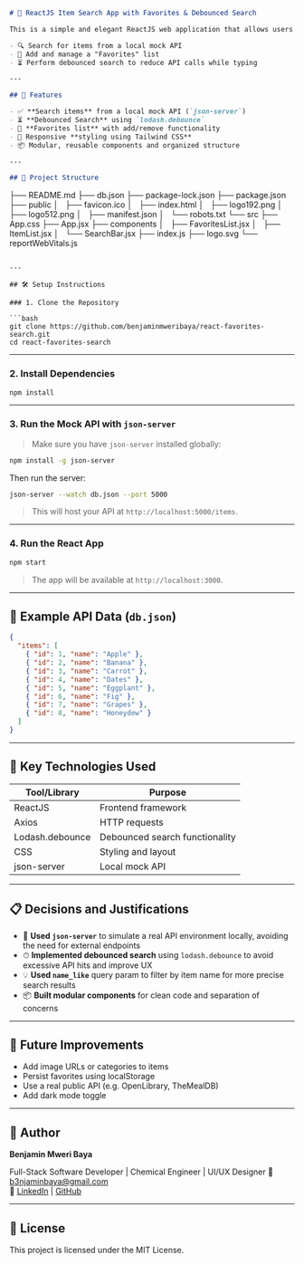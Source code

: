 ```markdown
# 🍎 ReactJS Item Search App with Favorites & Debounced Search

This is a simple and elegant ReactJS web application that allows users to:

- 🔍 Search for items from a local mock API
- 🌟 Add and manage a "Favorites" list
- ⏳ Perform debounced search to reduce API calls while typing

---

## 🚀 Features

- ✅ **Search items** from a local mock API (`json-server`)
- ⏳ **Debounced Search** using `lodash.debounce`
- 🌟 **Favorites list** with add/remove functionality
- 💅 Responsive **styling using Tailwind CSS**
- 📦 Modular, reusable components and organized structure

---

## 📁 Project Structure

```
├── README.md
├── db.json
├── package-lock.json
├── package.json
├── public
│   ├── favicon.ico
│   ├── index.html
│   ├── logo192.png
│   ├── logo512.png
│   ├── manifest.json
│   └── robots.txt
└── src
    ├── App.css
    ├── App.jsx
    ├── components
    │   ├── FavoritesList.jsx
    │   ├── ItemList.jsx
    │   └── SearchBar.jsx
    ├── index.js
    ├── logo.svg
    └── reportWebVitals.js

```

---

## 🛠️ Setup Instructions

### 1. Clone the Repository

```bash
git clone https://github.com/benjaminmweribaya/react-favorites-search.git
cd react-favorites-search
```

---

### 2. Install Dependencies

```bash
npm install
```

---

### 3. Run the Mock API with `json-server`

> Make sure you have `json-server` installed globally:

```bash
npm install -g json-server
```

Then run the server:

```bash
json-server --watch db.json --port 5000
```

> This will host your API at `http://localhost:5000/items`.

---

### 4. Run the React App

```bash
npm start
```

> The app will be available at `http://localhost:3000`.

---

## 🧪 Example API Data (`db.json`)

```json
{
  "items": [
    { "id": 1, "name": "Apple" },
    { "id": 2, "name": "Banana" },
    { "id": 3, "name": "Carrot" },
    { "id": 4, "name": "Dates" },
    { "id": 5, "name": "Eggplant" },
    { "id": 6, "name": "Fig" },
    { "id": 7, "name": "Grapes" },
    { "id": 8, "name": "Honeydew" }
  ]
}
```

---

## 🧠 Key Technologies Used

| Tool/Library       | Purpose                            |
|--------------------|------------------------------------|
| ReactJS            | Frontend framework                 |
| Axios              | HTTP requests                      |
| Lodash.debounce    | Debounced search functionality     |
| CSS                | Styling and layout                 |
| json-server        | Local mock API                     |

---

## 📋 Decisions and Justifications

- 🧪 **Used `json-server`** to simulate a real API environment locally, avoiding the need for external endpoints
- ⏱ **Implemented debounced search** using `lodash.debounce` to avoid excessive API hits and improve UX
- 💡 **Used `name_like`** query param to filter by item name for more precise search results
- 📦 **Built modular components** for clean code and separation of concerns

---

## 📌 Future Improvements

- Add image URLs or categories to items
- Persist favorites using localStorage
- Use a real public API (e.g. OpenLibrary, TheMealDB)
- Add dark mode toggle

---

## 👤 Author

**Benjamin Mweri Baya**

Full-Stack Software Developer | Chemical Engineer | UI/UX Designer 
📧 b3njaminbaya@gmail.com  
🔗 [LinkedIn](http://www.linkedin.com/in/benjamin-mweri-baya) | [GitHub](https://github.com/benjaminmweribaya)

---

## 📄 License

This project is licensed under the MIT License.
```


